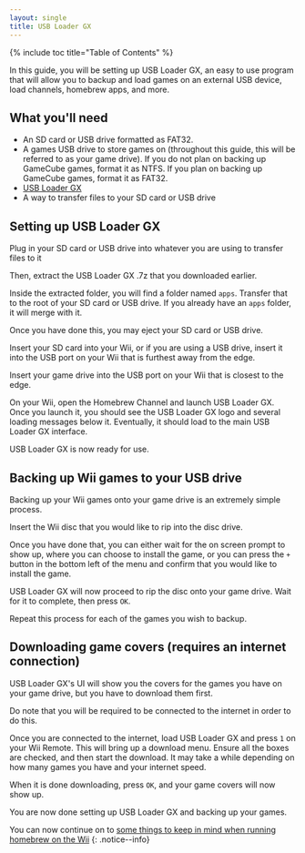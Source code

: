 ```yaml
---
layout: single
title: USB Loader GX
---
```


{% include toc title="Table of Contents" %}

In this guide, you will be setting up USB Loader GX, an easy to use program that will allow you to backup and load games on an external USB device, load channels, homebrew apps, and more.

## What you'll need

- An SD card or USB drive formatted as FAT32.
- A games USB drive to store games on (throughout this guide, this will be referred to as your game drive). If you do not plan on backing up GameCube games, format it as NTFS. If you plan on backing up GameCube games, format it as FAT32.
- [USB Loader GX](https://sourceforge.net/projects/usbloadergx/files/Releases/New%20revisions%20%283.0%2B%29/USBLoaderGX%20r1271.7z/download)
- A way to transfer files to your SD card or USB drive

## Setting up USB Loader GX

Plug in your SD card or USB drive into whatever you are using to transfer files to it

Then, extract the USB Loader GX .7z that you downloaded earlier.

Inside the extracted folder, you will find a folder named ``apps``. Transfer that to the root of your SD card or USB drive. If you already have an ``apps`` folder, it will merge with it.

Once you have done this, you may eject your SD card or USB drive.

Insert your SD card into your Wii, or if you are using a USB drive, insert it into the USB port on your Wii that is furthest away from the edge.

Insert your game drive into the USB port on your Wii that is closest to the edge.

On your Wii, open the Homebrew Channel and launch USB Loader GX. Once you launch it, you should see the USB Loader GX logo and several loading messages below it. Eventually, it should load to the main USB Loader GX interface.

USB Loader GX is now ready for use.

## Backing up Wii games to your USB drive

Backing up your Wii games onto your game drive is an extremely simple process.

Insert the Wii disc that you would like to rip into the disc drive.

Once you have done that, you can either wait for the on screen prompt to show up, where you can choose to install the game, or you can press the ``+`` button in the bottom left of the menu and confirm that you would like to install the game.

USB Loader GX will now proceed to rip the disc onto your game drive. Wait for it to complete, then press ``OK``.

Repeat this process for each of the games you wish to backup.

## Downloading game covers (requires an internet connection)

USB Loader GX's UI will show you the covers for the games you have on your game drive, but you have to download them first.

Do note that you will be required to be connected to the internet in order to do this.

Once you are connected to the internet, load USB Loader GX and press ``1`` on your Wii Remote. This will bring up a download menu. Ensure all the boxes are checked, and then start the download. It may take a while depending on how many games you have and your internet speed.

When it is done downloading, press ``OK``, and your game covers will now show up.

You are now done setting up USB Loader GX and backing up your games.

You can now continue on to [some things to keep in mind when running homebrew on the Wii](/wiitips)
{: .notice--info}
